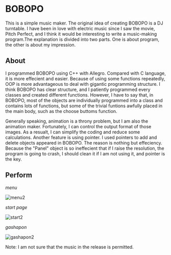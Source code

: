 # BOBOPO
This is a simple music maker. The original idea of creating BOBOPO is a DJ turntable.
I have been in love with electric music since I saw the movie, Pitch Perfect, and I think it would be interesting to write a music-making program.The explanation is divided into two parts. One is about program, the other is about my impression.

## About
I programmed BOBOPO using C++ with Allegro. Compared with C language, it is more effecient and easier.
Because of using some functions repeatedly, OOP is more advantageous to deal with gigantic programming structure.
I think BOBOPO has clear structure, and I patiently programmed every classes and created different functions.
However, I have to say that, in BOBOPO, most of the objects are individually programmed into a class and contains lots of functions,
but some of the trivial funtions awfully placed in the main body, such as the choose buttoms function.

Generally speaking, animation is a throny problem, but I am also the animation maker.
Fortunately, I can control the output format of those images. As a resualt, I can simplify the coding and reduce some calculations.
Another feature is using pointer. I used pointers to add and delete objects appeared in BOBOPO. The reason is nothing but effeciency.
Because the "Panel" object is so ineffecient that if I raise the resolution, the program is going to crash,
I should clean it if I am not using it, and pointer is the key.

## Perform

*menu*

![menu2](https://user-images.githubusercontent.com/41135423/43937932-70257382-9c93-11e8-8f1f-9820f4f1d838.gif)

*start page*

![start2](https://user-images.githubusercontent.com/41135423/43937931-6ecd438e-9c93-11e8-9015-66f1bc3bef0a.gif)

*gashapon*

![gashapon2](https://user-images.githubusercontent.com/41135423/43937930-6ea3fad8-9c93-11e8-98a9-489c923a11f7.gif)

Note: I am not sure that the music in the release is permitted.

